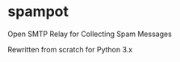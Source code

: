 spampot
=======

Open SMTP Relay for Collecting Spam Messages

Rewritten from scratch for Python 3.x
